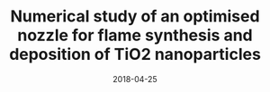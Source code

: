 ---
title: "Numerical study of an optimised nozzle for flame synthesis and deposition of TiO2 nanoparticles"
collection: talks
type: "Poster presentation"
permalink: /talks/2018-04-25-CEB
venue: "CEB Graduate Research Conference"
date: 2018-04-25
location: "Cambridge, UK"
---